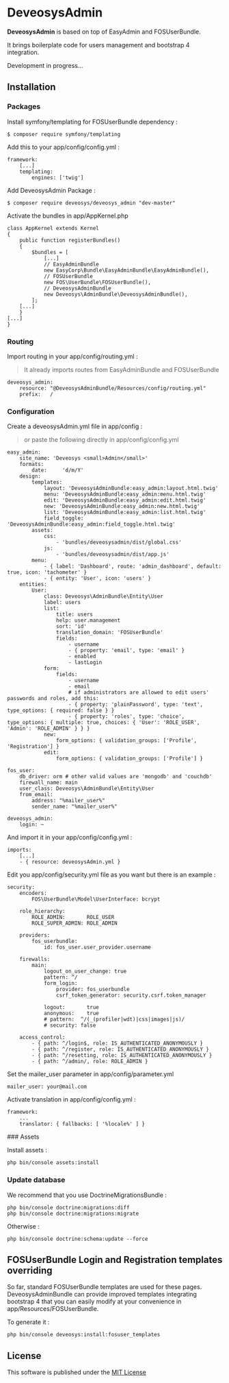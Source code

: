 # DeveosysAdmin

**DeveosysAdmin** is based on top of EasyAdmin and FOSUserBundle.

It brings boilerplate code for users management and bootstrap 4 integration.

Development in progress...

## Installation

### Packages

Install symfony/templating for FOSUserBundle dependency : 
```
$ composer require symfony/templating
```

Add this to your app/config/config.yml :
```
framework:
	[...]
    templating:
        engines: ['twig']
```

Add DeveosysAdmin Package :
```
$ composer require deveosys/deveosys_admin "dev-master"
```

Activate the bundles in app/AppKernel.php
```
class AppKernel extends Kernel
{
    public function registerBundles()
    {
        $bundles = [
        	[...]
            // EasyAdminBundle
            new EasyCorp\Bundle\EasyAdminBundle\EasyAdminBundle(),
            // FOSUserBundle
            new FOS\UserBundle\FOSUserBundle(),
            // DeveosysAdminBundle
            new Deveosys\AdminBundle\DeveosysAdminBundle(),
        ];
    [...]
	}
[...]
}

```

### Routing

Import routing in your app/config/routing.yml :
>It already imports routes from EasyAdminBundle and FOSUserBundle

```
deveosys_admin:
    resource: "@DeveosysAdminBundle/Resources/config/routing.yml"
    prefix:   /
```

### Configuration

Create a deveosysAdmin.yml file in app/config :
>or paste the following directly in app/config/config.yml

```
easy_admin:
    site_name: 'Deveosys <small>Admin</small>'
    formats:
        date:     'd/m/Y'
    design:
        templates:
            layout: 'DeveosysAdminBundle:easy_admin:layout.html.twig'
            menu: 'DeveosysAdminBundle:easy_admin:menu.html.twig'
            edit: 'DeveosysAdminBundle:easy_admin:edit.html.twig'
            new: 'DeveosysAdminBundle:easy_admin:new.html.twig'
            list: 'DeveosysAdminBundle:easy_admin:list.html.twig'
            field_toggle: 'DeveosysAdminBundle:easy_admin:field_toggle.html.twig'
        assets:
            css:
                - 'bundles/deveosysadmin/dist/global.css'
            js:
                - 'bundles/deveosysadmin/dist/app.js'
        menu:
            - { label: 'Dashboard', route: 'admin_dashboard', default: true, icon: 'tachometer' }
            - { entity: 'User', icon: 'users' }
    entities:
        User:
            class: Deveosys\AdminBundle\Entity\User
            label: users
            list:
                title: users
                help: user.management
                sort: 'id'
                translation_domain: 'FOSUserBundle'
                fields:
                    - username
                    - { property: 'email', type: 'email' }
                    - enabled
                    - lastLogin
            form:
                fields:
                    - username
                    - email
                    # if administrators are allowed to edit users' passwords and roles, add this:
                    - { property: 'plainPassword', type: 'text', type_options: { required: false } }
                    - { property: 'roles', type: 'choice', type_options: { multiple: true, choices: { 'User': 'ROLE_USER', 'Admin': 'ROLE_ADMIN' } } }
            new:
                form_options: { validation_groups: ['Profile', 'Registration'] }
            edit:
                form_options: { validation_groups: ['Profile'] }

fos_user:
    db_driver: orm # other valid values are 'mongodb' and 'couchdb'
    firewall_name: main
    user_class: Deveosys\AdminBundle\Entity\User
    from_email:
        address: "%mailer_user%"
        sender_name: "%mailer_user%"

deveosys_admin:
    login: ~
```

And import it in your app/config/config.yml : 
```
imports:
    [...]
    - { resource: deveosysAdmin.yml }
```

Edit you app/config/security.yml file as you want but there is an example :
```
security:
    encoders:
        FOS\UserBundle\Model\UserInterface: bcrypt

    role_hierarchy:
        ROLE_ADMIN:       ROLE_USER
        ROLE_SUPER_ADMIN: ROLE_ADMIN

    providers:
        fos_userbundle:
            id: fos_user.user_provider.username

    firewalls:
        main:
            logout_on_user_change: true
            pattern: ^/
            form_login:
                provider: fos_userbundle
                csrf_token_generator: security.csrf.token_manager

            logout:       true
            anonymous:    true
            # pattern:  ^/(_(profiler|wdt)|css|images|js)/
            # security: false

    access_control:
        - { path: ^/login$, role: IS_AUTHENTICATED_ANONYMOUSLY }
        - { path: ^/register, role: IS_AUTHENTICATED_ANONYMOUSLY }
        - { path: ^/resetting, role: IS_AUTHENTICATED_ANONYMOUSLY }
        - { path: ^/admin/, role: ROLE_ADMIN }
```

Set the mailer_user parameter in app/config/parameter.yml
```
mailer_user: your@mail.com
```

Activate translation in app/config/config.yml :
```
framework:
    ...
    translator: { fallbacks: [ '%locale%' ] }
```

### Assets

Install assets : 
```
php bin/console assets:install
``` 
### Update database

We recommend that you use DoctrineMigrationsBundle : 
```
php bin/console doctrine:migrations:diff
php bin/console doctrine:migrations:migrate
```
Otherwise : 
```
php bin/console doctrine:schema:update --force
```

## FOSUserBundle Login and Registration templates overriding

So far, standard FOSUserBundle templates are used for these pages. DeveosysAdminBundle can provide improved templates integrating bootstrap 4 that you can easily modify at your convenience in app/Resources/FOSUserBundle.

To generate it : 

```
php bin/console deveosys:install:fosuser_templates
``` 

## License

This software is published under the [MIT License](LICENSE.md)

<!-- [1]: https://symfony.com/doc/current/bundles/EasyAdminBundle/book/installation.html
[2]: https://symfony.com/doc/current/bundles/EasyAdminBundle/book/your-first-backend.html
[3]: https://symfony.com/doc/current/bundles/EasyAdminBundle
 -->